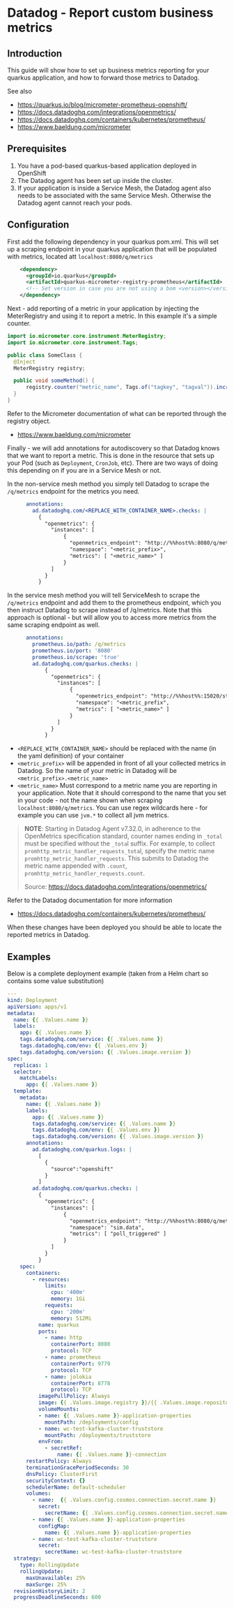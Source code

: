# Datadog - Report custom business metrics
## Introduction
This guide will show how to set up business metrics reporting for your quarkus application, and how to forward those metrics to Datadog.

See also
* https://quarkus.io/blog/micrometer-prometheus-openshift/
* https://docs.datadoghq.com/integrations/openmetrics/
* https://docs.datadoghq.com/containers/kubernetes/prometheus/
* https://www.baeldung.com/micrometer

## Prerequisites
1. You have a pod-based quarkus-based application deployed in OpenShift
2. The Datadog agent has been set up inside the cluster.
3. If your application is inside a Service Mesh, the Datadog agent also needs to be associated with the same Service Mesh. Otherwise the Datadog agent cannot reach your pods.

## Configuration
First add the following dependency in your quarkus pom.xml. This will set up a scraping endpoint in your quarkus application that will be populated with metrics, located att `localhost:8080/q/metrics`
```xml
    <dependency>
      <groupId>io.quarkus</groupId>
      <artifactId>quarkus-micrometer-registry-prometheus</artifactId>
      <!-- Set version in case you are not using a bom <version></version> -->
    </dependency>
```
Next - add reporting of a metric in your application by injecting the MeterRegistry and using it to report a metric. In this example it's a simple counter.
```java
import io.micrometer.core.instrument.MeterRegistry;
import io.micrometer.core.instrument.Tags;

public class SomeClass {
  @Inject
  MeterRegistry registry;

  public void someMethod() {
      registry.counter("metric_name", Tags.of("tagkey", "tagval")).increment();
  }
}

```
Refer to the Micrometer documentation of what can be reported through the registry object.
* https://www.baeldung.com/micrometer

Finally - we will add annotations for autodiscovery so that Datadog knows that we want to report a metric. This is done in the resource that sets up your Pod (such as `Deployment`, `CronJob`, etc). There are two ways of doing this depending on if you are in a Service Mesh or not.

In the non-service mesh method you simply tell Datadog to scrape the `/q/metrics` endpoint for the metrics you need.
```yaml
      annotations:
        ad.datadoghq.com/<REPLACE_WITH_CONTAINER_NAME>.checks: |
          {
            "openmetrics": {
              "instances": [
                  {
                    "openmetrics_endpoint": "http://%%host%%:8080/q/metrics",
                    "namespace": "<metric_prefix>",
                    "metrics": [ "<metric_name>" ]
                  }
              ]
            }
          }

```
In the service mesh method you will tell ServiceMesh to scrape the `/q/metrics` endpoint and add them to the prometheus endpoint, which you then instruct Datadog to scrape instead of /q/metrics. Note that this approach is optional - but will allow you to access more metrics from the same scraping endpoint as well.
```yaml
      annotations:
        prometheus.io/path: /q/metrics
        prometheus.io/port: '8080'
        prometheus.io/scrape: 'true'        
        ad.datadoghq.com/quarkus.checks: |
            {
              "openmetrics": {
                "instances": [
                    {
                      "openmetrics_endpoint": "http://%%host%%:15020/stats/prometheus",
                      "namespace": "<metric_prefix",
                      "metrics": [ "<metric_name>" ]
                    }
                ]
              }
            }


```
* `<REPLACE_WITH_CONTAINER_NAME>` should be replaced with the name (in the yaml definition) of your container
* `<metric_prefix>` will be appended in front of all your collected metrics in Datadog. So the name of your metric in Datadog will be `<metric_prefix>.<metric_name>`
* `<metric_name>` Must correspond to a metric name you are reporting in your application. Note that it should correspond to the name that you set in your code - not the name shown when scraping `localhost:8080/q/metrics`. You can use regex wildcards here - for example you can use `jvm.*` to collect all jvm metrics.
> **NOTE**: Starting in Datadog Agent v7.32.0, in adherence to the OpenMetrics specification standard, counter names ending in `_total` must be specified without the `_tota`l suffix. For example, to collect `promhttp_metric_handler_requests_tota`l, specify the metric name `promhttp_metric_handler_requests`. This submits to Datadog the metric name appended with `.count`, `promhttp_metric_handler_requests.count`. 
>
> Source: https://docs.datadoghq.com/integrations/openmetrics/

Refer to the Datadog documentation for more information
* https://docs.datadoghq.com/containers/kubernetes/prometheus/

When these changes have been deployed you should be able to locate the reported metrics in Datadog.

## Examples

Below is a complete deployment example (taken from a Helm chart so contains some value substitution)
```yaml
---
kind: Deployment
apiVersion: apps/v1
metadata:
  name: {{ .Values.name }}
  labels:
    app: {{ .Values.name }}
    tags.datadoghq.com/service: {{ .Values.name }}
    tags.datadoghq.com/env: {{ .Values.env }}
    tags.datadoghq.com/version: {{ .Values.image.version }}
spec:
  replicas: 1
  selector:
    matchLabels:
      app: {{ .Values.name }}
  template:
    metadata:
      name: {{ .Values.name }}
      labels:
        app: {{ .Values.name }}
        tags.datadoghq.com/service: {{ .Values.name }}
        tags.datadoghq.com/env: {{ .Values.env }}
        tags.datadoghq.com/version: {{ .Values.image.version }}
      annotations:
        ad.datadoghq.com/quarkus.logs: |
          [
            {
              "source":"openshift"
            }
          ]
        ad.datadoghq.com/quarkus.checks: |
          {
            "openmetrics": {
              "instances": [
                  {
                    "openmetrics_endpoint": "http://%%host%%:8080/q/metrics",
                    "namespace": "sim.data",
                    "metrics": [ "poll_triggered" ]
                  }
              ]
            }
          }
    spec:
      containers:
        - resources:
            limits:
              cpu: '400m'
              memory: 1Gi
            requests:
              cpu: '200m'
              memory: 512Mi
          name: quarkus
          ports:
            - name: http
              containerPort: 8080
              protocol: TCP
            - name: prometheus
              containerPort: 9779
              protocol: TCP
            - name: jolokia
              containerPort: 8778
              protocol: TCP
          imagePullPolicy: Always
          image: {{ .Values.image.registry }}/{{ .Values.image.repository }}/{{ .Values.image.name }}:{{ .Values.image.version }}
          volumeMounts:
          - name: {{ .Values.name }}-application-properties
            mountPath: /deployments/config         
          - name: wc-test-kafka-cluster-truststore
            mountPath: /deployments/truststore 
          envFrom:
            - secretRef:
                name: {{ .Values.name }}-connection
      restartPolicy: Always
      terminationGracePeriodSeconds: 30
      dnsPolicy: ClusterFirst
      securityContext: {}
      schedulerName: default-scheduler
      volumes:
        - name:  {{ .Values.config.cosmos.connection.secret.name }}        
          secret:
            secretName: {{ .Values.config.cosmos.connection.secret.name }}
        - name: {{ .Values.name }}-application-properties
          configMap:
            name: {{ .Values.name }}-application-properties
        - name: wc-test-kafka-cluster-truststore
          secret:
            secretName: wc-test-kafka-cluster-truststore                                    
  strategy:
    type: RollingUpdate
    rollingUpdate:
      maxUnavailable: 25%
      maxSurge: 25%
  revisionHistoryLimit: 2
  progressDeadlineSeconds: 600

```